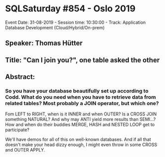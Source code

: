 # SQLSaturday #854 - Oslo 2019
Event Date: 31-08-2019 - Session time: 10:30:00 - Track: Application  Database Development (Cloud/Hybrid/On-prem)
## Speaker: Thomas Hütter
## Title: "Can I join you?", one table asked the other
## Abstract:
### So you have your database beautifully set up according to Codd. What do you need when you have to retrieve data from related tables? Most probably a JOIN operator, but which one?

Fom LEFT to RIGHT, when is it INNER and when OUTER? Is a CROSS JOIN something NATURAL? And why may ANTI yield more results than SEMI...? How and when do their buddies MERGE, HASH and NESTED LOOP get to participate? 

We'll have demos for all of this on well-known databases. And if all that doesn't make your head dizzy enough, I might even throw in some CROSS and OUTER APPLY.
